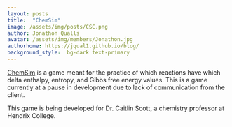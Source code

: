 ```yaml
---
layout: posts
title:  "ChemSim"
image: /assets/img/posts/CSC.png
author: Jonathon Qualls
avatar: /assets/img/members/Jonathon.jpg
authorhome: https://jqual1.github.io/blog/
background_style:  bg-dark text-primary
---
```


[ChemSim](https://discotraystudios.itch.io/chemsim) is a game meant for the practice of which reactions have which delta enthalpy, entropy, and Gibbs free energy values. 
This is a game currently at a pause in development due to lack of communication from the client.

This game is being developed for Dr. Caitlin Scott, a chemistry professor at Hendrix College.
